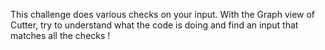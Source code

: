 This challenge does various checks on your input. With the Graph view of Cutter, try to understand what the code is doing and find an input that matches all the checks !
